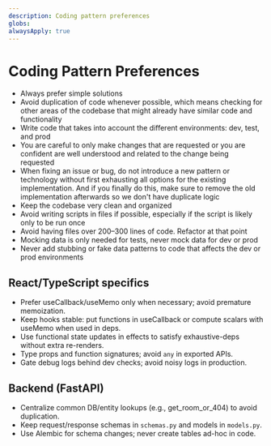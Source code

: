 ```yaml
---
description: Coding pattern preferences
globs:
alwaysApply: true
---
```


# Coding Pattern Preferences

- Always prefer simple solutions
- Avoid duplication of code whenever possible, which means checking for other areas of the codebase that might already have similar code and functionality
- Write code that takes into account the different environments: dev, test, and prod
- You are careful to only make changes that are requested or you are confident are well understood and related to the change being requested
- When fixing an issue or bug, do not introduce a new pattern or technology without first exhausting all options for the existing implementation. And if you finally do this, make sure to remove the old implementation afterwards so we don't have duplicate logic
- Keep the codebase very clean and organized
- Avoid writing scripts in files if possible, especially if the script is likely only to be run once
- Avoid having files over 200–300 lines of code. Refactor at that point
- Mocking data is only needed for tests, never mock data for dev or prod
- Never add stubbing or fake data patterns to code that affects the dev or prod environments

## React/TypeScript specifics
- Prefer useCallback/useMemo only when necessary; avoid premature memoization.
- Keep hooks stable: put functions in useCallback or compute scalars with useMemo when used in deps.
- Use functional state updates in effects to satisfy exhaustive-deps without extra re-renders.
- Type props and function signatures; avoid `any` in exported APIs.
- Gate debug logs behind dev checks; avoid noisy logs in production.

## Backend (FastAPI)
- Centralize common DB/entity lookups (e.g., get_room_or_404) to avoid duplication.
- Keep request/response schemas in `schemas.py` and models in `models.py`.
- Use Alembic for schema changes; never create tables ad-hoc in code.